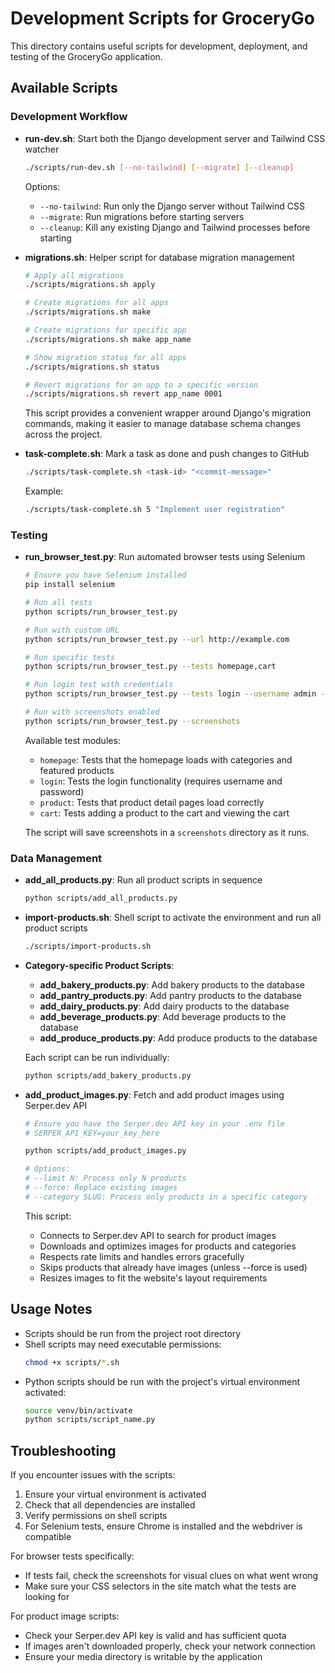 # Development Scripts for GroceryGo

This directory contains useful scripts for development, deployment, and testing of the GroceryGo application.

## Available Scripts

### Development Workflow

- **run-dev.sh**: Start both the Django development server and Tailwind CSS watcher
  ```bash
  ./scripts/run-dev.sh [--no-tailwind] [--migrate] [--cleanup]
  ```
  Options:
  - `--no-tailwind`: Run only the Django server without Tailwind CSS
  - `--migrate`: Run migrations before starting servers
  - `--cleanup`: Kill any existing Django and Tailwind processes before starting

- **migrations.sh**: Helper script for database migration management
  ```bash
  # Apply all migrations
  ./scripts/migrations.sh apply
  
  # Create migrations for all apps
  ./scripts/migrations.sh make
  
  # Create migrations for specific app
  ./scripts/migrations.sh make app_name
  
  # Show migration status for all apps
  ./scripts/migrations.sh status
  
  # Revert migrations for an app to a specific version
  ./scripts/migrations.sh revert app_name 0001
  ```
  
  This script provides a convenient wrapper around Django's migration commands, making it easier to manage database schema changes across the project.

- **task-complete.sh**: Mark a task as done and push changes to GitHub
  ```bash
  ./scripts/task-complete.sh <task-id> "<commit-message>"
  ```
  Example:
  ```bash
  ./scripts/task-complete.sh 5 "Implement user registration"
  ```

### Testing

- **run_browser_test.py**: Run automated browser tests using Selenium
  ```bash
  # Ensure you have Selenium installed
  pip install selenium
  
  # Run all tests
  python scripts/run_browser_test.py
  
  # Run with custom URL
  python scripts/run_browser_test.py --url http://example.com
  
  # Run specific tests
  python scripts/run_browser_test.py --tests homepage,cart
  
  # Run login test with credentials
  python scripts/run_browser_test.py --tests login --username admin --password password
  
  # Run with screenshots enabled
  python scripts/run_browser_test.py --screenshots
  ```
  
  Available test modules:
  - `homepage`: Tests that the homepage loads with categories and featured products
  - `login`: Tests the login functionality (requires username and password)
  - `product`: Tests that product detail pages load correctly
  - `cart`: Tests adding a product to the cart and viewing the cart

  The script will save screenshots in a `screenshots` directory as it runs.

### Data Management

- **add_all_products.py**: Run all product scripts in sequence
  ```bash
  python scripts/add_all_products.py
  ```

- **import-products.sh**: Shell script to activate the environment and run all product scripts
  ```bash
  ./scripts/import-products.sh
  ```

- **Category-specific Product Scripts**:
  - **add_bakery_products.py**: Add bakery products to the database
  - **add_pantry_products.py**: Add pantry products to the database
  - **add_dairy_products.py**: Add dairy products to the database
  - **add_beverage_products.py**: Add beverage products to the database
  - **add_produce_products.py**: Add produce products to the database
  
  Each script can be run individually:
  ```bash
  python scripts/add_bakery_products.py
  ```

- **add_product_images.py**: Fetch and add product images using Serper.dev API
  ```bash
  # Ensure you have the Serper.dev API key in your .env file
  # SERPER_API_KEY=your_key_here
  
  python scripts/add_product_images.py
  
  # Options:
  # --limit N: Process only N products
  # --force: Replace existing images
  # --category SLUG: Process only products in a specific category
  ```
  
  This script:
  - Connects to Serper.dev API to search for product images
  - Downloads and optimizes images for products and categories
  - Respects rate limits and handles errors gracefully
  - Skips products that already have images (unless --force is used)
  - Resizes images to fit the website's layout requirements

## Usage Notes

- Scripts should be run from the project root directory
- Shell scripts may need executable permissions:
  ```bash
  chmod +x scripts/*.sh
  ```
- Python scripts should be run with the project's virtual environment activated:
  ```bash
  source venv/bin/activate
  python scripts/script_name.py
  ```

## Troubleshooting

If you encounter issues with the scripts:

1. Ensure your virtual environment is activated
2. Check that all dependencies are installed
3. Verify permissions on shell scripts
4. For Selenium tests, ensure Chrome is installed and the webdriver is compatible

For browser tests specifically:
- If tests fail, check the screenshots for visual clues on what went wrong
- Make sure your CSS selectors in the site match what the tests are looking for

For product image scripts:
- Check your Serper.dev API key is valid and has sufficient quota
- If images aren't downloaded properly, check your network connection
- Ensure your media directory is writable by the application 